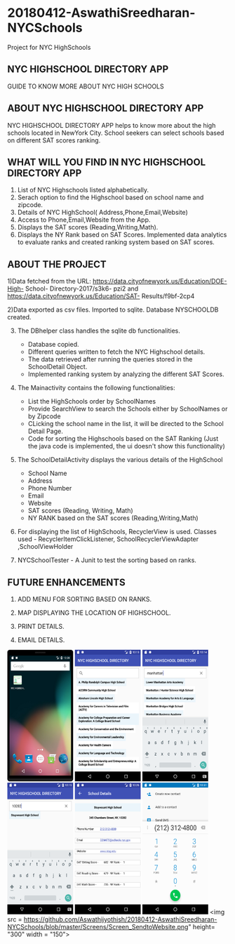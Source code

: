 # 20180412-AswathiSreedharan-NYCSchools
Project for NYC HighSchools

NYC HIGHSCHOOL DIRECTORY APP
-----------------------------
GUIDE TO KNOW MORE ABOUT NYC HIGH SCHOOLS

ABOUT NYC HIGHSCHOOL DIRECTORY APP
------------------------------------
NYC HIGHSCHOOL DIRECTORY APP helps to know more about the high schools located in NewYork City.
School seekers can select schools based on different SAT scores ranking.

WHAT WILL YOU FIND IN NYC HIGHSCHOOL DIRECTORY APP
----------------------------------------------------
1) List of NYC Highschools listed alphabetically.
2) Serach option to find the Highschool based on school name and zipcode.
3) Details of NYC HighSchool( Address,Phone,Email,Website)
4) Access to Phone,Email,Website from the App.
5) Displays the SAT scores (Reading,Writing,Math).
6) Displays the NY Rank based on SAT Scores. Implemented data analytics to evaluate ranks and
created ranking system based on SAT scores.

ABOUT THE PROJECT
------------------
1)Data fetched from the URL: https://data.cityofnewyork.us/Education/DOE-High- School-
Directory-2017/s3k6- pzi2 and https://data.cityofnewyork.us/Education/SAT-
Results/f9bf-2cp4

2)Data exported as csv files. Imported to sqlite. Database NYSCHOOLDB created.

3) The DBhelper class handles the sqlite db functionalities.
    - Database copied.
    - Different queries written to fetch the NYC Highschool details.
    - The data retrieved after running the queries stored in the SchoolDetail Object.
    - Implemented ranking system by analyzing the different SAT Scores.

5) The Mainactivity contains the following functionalities: 
   - List the HighSchools order by SchoolNames
   - Provide SearchView to search the Schools either by SchoolNames or by Zipcode
   - CLicking the school name in the list, it will be directed to the School Detail Page.
   - Code for sorting the Highschools based on the SAT Ranking (Just the java code is implemented, 
   the ui doesn't show this functionality)
   
6) The SchoolDetailActivity displays the various details of the HighSchool
    - School Name
    - Address 
    - Phone Number
    - Email
    - Website
    - SAT scores (Reading, Writing, Math)
    - NY RANK based on the SAT scores (Reading,Writing,Math)
    
 7) For displaying the list of HighSchools, RecyclerView is used. 
    Classes used - RecyclerItemClickListener, SchoolRecyclerViewAdapter ,SchoolViewHolder
    
 8) NYCSchoolTester - A Junit to test the sorting based on ranks. 
  
FUTURE ENHANCEMENTS
-------------------
1) ADD MENU FOR SORTING BASED ON RANKS.
2) MAP DISPLAYING THE LOCATION OF HIGHSCHOOL.
3) PRINT DETAILS.
4) EMAIL DETAILS.   


    <tr>
        <td>
 <img src = "https://github.com/Aswathijyothish/20180412-AswathiSreedharan-NYCSchools/blob/master/Screens/Screen_Icon.png" height= "300" width = "150"> </td>
        <td>
 <img src = "https://github.com/Aswathijyothish/20180412-AswathiSreedharan-NYCSchools/blob/master/Screens/Screen_HomeScreen.png" height= "300" width = "150"></td>
        <td>
 <img src = "https://github.com/Aswathijyothish/20180412-AswathiSreedharan-NYCSchools/blob/master/Screens/Search_SchoolName.png" height= "300" width = "150">
        </td>
     </tr>
    <tr>
        <td>
 <img src = "https://github.com/Aswathijyothish/20180412-AswathiSreedharan-NYCSchools/blob/master/Screens/Search_ZipCode.png" height= "300" width = "150"> </td>
        <td>
 <img src =  "https://github.com/Aswathijyothish/20180412-AswathiSreedharan-NYCSchools/blob/master/Screens/Screen_SchoolDetail.png" height= "300" width = "150"></td>
        <td>
 <img src = "https://github.com/Aswathijyothish/20180412-AswathiSreedharan-NYCSchools/blob/master/Screens/Screen_CalltoPhone.png" height= "300" width = "150">
        </td> 
     </tr>
    <tr>
        <td>
 <img src = https://github.com/Aswathijyothish/20180412-AswathiSreedharan-NYCSchools/blob/master/Screens/Screen_SendtoWebsite.png" height= "300" width = "150"></td>
     </tr>
 
 

